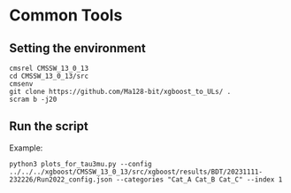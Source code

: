 # Common Tools

## Setting the environment

```
cmsrel CMSSW_13_0_13
cd CMSSW_13_0_13/src
cmsenv
git clone https://github.com/Ma128-bit/xgboost_to_ULs/ .
scram b -j20
```

## Run the script
Example: 
```
python3 plots_for_tau3mu.py --config ../../../xgboost/CMSSW_13_0_13/src/xgboost/results/BDT/20231111-232226/Run2022_config.json --categories "Cat_A Cat_B Cat_C" --index 1
```
